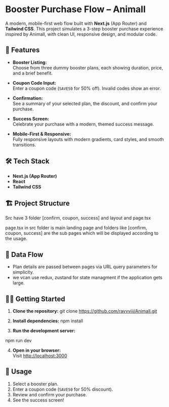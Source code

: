# Booster Purchase Flow – Animall 

A modern, mobile-first web flow built with **Next.js** (App Router) and **Tailwind CSS**. This project simulates a 3-step booster purchase experience inspired by Animall, with clean UI, responsive design, and modular code.

## 🚀 Features

- **Booster Listing:**  
  Choose from three dummy booster plans, each showing duration, price, and a brief benefit.

- **Coupon Code Input:**  
  Enter a coupon code (`SAVE50` for 50% off). Invalid codes show an error.

- **Confirmation:**  
  See a summary of your selected plan, the discount, and confirm your purchase.

- **Success Screen:**  
  Celebrate your purchase with a modern, themed success message.

- **Mobile-First & Responsive:**  
  Fully responsive layouts with modern gradients, card styles, and smooth transitions.

## 🛠️ Tech Stack

- **Next.js (App Router)**
- **React**
- **Tailwind CSS**

## 🏗️ Project Structure
Src have 3 folder [confirm, coupon, success] and layout and page.tsx

page.tsx in src folder is main landing page and folders like [confirm, coupon, success]  are the sub pages which will be displayed according to the usage.



## 🔄 Data Flow

- Plan details are passed between pages via URL query parameters for simplicity.
- we vcan use redux, zustand for state managment if the application gets large.

## 🧑‍💻 Getting Started

1. **Clone the repository:**
git clone https://github.com/ravvviii/Animall.git



2. **Install dependencies:**
npm install




3. **Run the development server:**

npm run dev





4. **Open in your browser:**  
Visit [http://localhost:3000](http://localhost:3000)

## 📝 Usage

1. Select a booster plan.
2. Enter a coupon code (`SAVE50` for 50% discount).
3. Review and confirm your purchase.
4. See the success screen!




